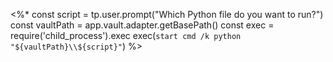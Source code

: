 <%*
const script = tp.user.prompt("Which Python file do you want to run?")
const vaultPath = app.vault.adapter.getBasePath()
const exec = require('child_process').exec
exec(`start cmd /k python "${vaultPath}\\${script}"`)
%>
